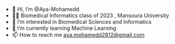 - 👋 Hi, I’m @Aya-Mohamedd
- 👩‍🎓 Biomedical Informatics class of 2023 , Mansoura University
- 👀 I’m interested in Biomwdical Sciences and Informatics
- 🌱 I’m currently learning Machine Learning
- 📫 How to reach me aya.mohamedd2812@gmail.com
